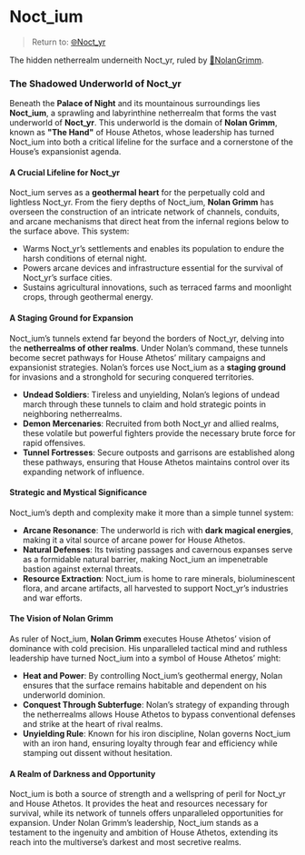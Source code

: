 # Noct_ium

> Return to: [🌐Noct_yr](🌐Noct_yr.md)

The hidden netherrealm underneith Noct_yr, ruled by [🖤NolanGrimm](🖤NolanGrimm.md).

### The Shadowed Underworld of Noct_yr

Beneath the **Palace of Night** and its mountainous surroundings lies **Noct_ium**, a sprawling and labyrinthine netherrealm that forms the vast underworld of **Noct_yr**. This underworld is the domain of **Nolan Grimm**, known as **"The Hand"** of House Athetos, whose leadership has turned Noct_ium into both a critical lifeline for the surface and a cornerstone of the House’s expansionist agenda.

#### A Crucial Lifeline for Noct_yr

Noct_ium serves as a **geothermal heart** for the perpetually cold and lightless Noct_yr. From the fiery depths of Noct_ium, **Nolan Grimm** has overseen the construction of an intricate network of channels, conduits, and arcane mechanisms that direct heat from the infernal regions below to the surface above. This system:

- Warms Noct_yr’s settlements and enables its population to endure the harsh conditions of eternal night.
- Powers arcane devices and infrastructure essential for the survival of Noct_yr’s surface cities.
- Sustains agricultural innovations, such as terraced farms and moonlight crops, through geothermal energy.

#### A Staging Ground for Expansion

Noct_ium’s tunnels extend far beyond the borders of Noct_yr, delving into the **netherrealms of other realms**. Under Nolan’s command, these tunnels become secret pathways for House Athetos’ military campaigns and expansionist strategies. Nolan’s forces use Noct_ium as a **staging ground** for invasions and a stronghold for securing conquered territories.

- **Undead Soldiers**: Tireless and unyielding, Nolan’s legions of undead march through these tunnels to claim and hold strategic points in neighboring netherrealms.
- **Demon Mercenaries**: Recruited from both Noct_yr and allied realms, these volatile but powerful fighters provide the necessary brute force for rapid offensives.
- **Tunnel Fortresses**: Secure outposts and garrisons are established along these pathways, ensuring that House Athetos maintains control over its expanding network of influence.

#### Strategic and Mystical Significance

Noct_ium’s depth and complexity make it more than a simple tunnel system:

- **Arcane Resonance**: The underworld is rich with **dark magical energies**, making it a vital source of arcane power for House Athetos.
- **Natural Defenses**: Its twisting passages and cavernous expanses serve as a formidable natural barrier, making Noct_ium an impenetrable bastion against external threats.
- **Resource Extraction**: Noct_ium is home to rare minerals, bioluminescent flora, and arcane artifacts, all harvested to support Noct_yr’s industries and war efforts.

#### The Vision of Nolan Grimm

As ruler of Noct_ium, **Nolan Grimm** executes House Athetos’ vision of dominance with cold precision. His unparalleled tactical mind and ruthless leadership have turned Noct_ium into a symbol of House Athetos’ might:

- **Heat and Power**: By controlling Noct_ium’s geothermal energy, Nolan ensures that the surface remains habitable and dependent on his underworld dominion.
- **Conquest Through Subterfuge**: Nolan’s strategy of expanding through the netherrealms allows House Athetos to bypass conventional defenses and strike at the heart of rival realms.
- **Unyielding Rule**: Known for his iron discipline, Nolan governs Noct_ium with an iron hand, ensuring loyalty through fear and efficiency while stamping out dissent without hesitation.

#### A Realm of Darkness and Opportunity

Noct_ium is both a source of strength and a wellspring of peril for Noct_yr and House Athetos. It provides the heat and resources necessary for survival, while its network of tunnels offers unparalleled opportunities for expansion. Under Nolan Grimm’s leadership, Noct_ium stands as a testament to the ingenuity and ambition of House Athetos, extending its reach into the multiverse’s darkest and most secretive realms.
